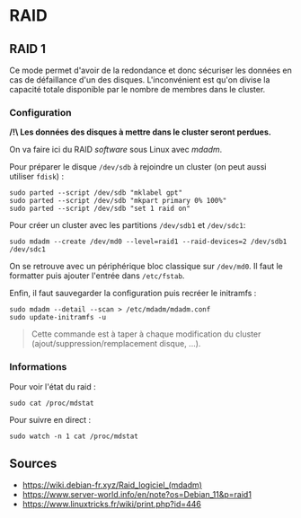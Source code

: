 # RAID

## RAID 1

Ce mode permet d'avoir de la redondance et donc sécuriser les données en cas de
défaillance d'un des disques. L'inconvénient est qu'on divise la capacité
totale disponible par le nombre de membres dans le cluster.

### Configuration

**/!\\ Les données des disques à mettre dans le cluster seront perdues.**

On va faire ici du RAID *software* sous Linux avec *mdadm*.

Pour préparer le disque `/dev/sdb` à rejoindre un cluster (on peut aussi
utiliser `fdisk`) :
```
sudo parted --script /dev/sdb "mklabel gpt"
sudo parted --script /dev/sdb "mkpart primary 0% 100%"
sudo parted --script /dev/sdb "set 1 raid on"
```

Pour créer un cluster avec les partitions `/dev/sdb1` et `/dev/sdc1`:
```
sudo mdadm --create /dev/md0 --level=raid1 --raid-devices=2 /dev/sdb1 /dev/sdc1
```

On se retrouve avec un périphérique bloc classique sur `/dev/md0`. Il faut le
formatter puis ajouter l'entrée dans `/etc/fstab`.

Enfin, il faut sauvegarder la configuration puis recréer le initramfs :
```
sudo mdadm --detail --scan > /etc/mdadm/mdadm.conf
sudo update-initramfs -u
```

> Cette commande est à taper à chaque modification du cluster
> (ajout/suppression/remplacement disque, ...).

### Informations

Pour voir l'état du raid :
```
sudo cat /proc/mdstat
```

Pour suivre en direct :
```
sudo watch -n 1 cat /proc/mdstat
```


## Sources

- <https://wiki.debian-fr.xyz/Raid_logiciel_(mdadm)>
- <https://www.server-world.info/en/note?os=Debian_11&p=raid1>
- <https://www.linuxtricks.fr/wiki/print.php?id=446>
